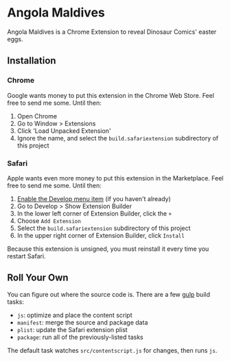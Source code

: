 # Angola Maldives

Angola Maldives is a Chrome Extension to reveal Dinosaur Comics' easter eggs.

## Installation

### Chrome
Google wants money to put this extension in the Chrome Web Store.
Feel free to send me some.
Until then:

1. Open Chrome
1. Go to Window > Extensions
1. Click 'Load Unpacked Extension'
1. Ignore the name,
and select the `build.safariextension` subdirectory of this project

### Safari
Apple wants even more money to put this extension in the Marketplace.
Feel free to send me some.
Until then:

1. [Enable the Develop menu item](https://support.apple.com/kb/PH21491)
(if you haven't already)
1. Go to Develop > Show Extension Builder
1. In the lower left corner of Extension Builder, click the `+`
1. Choose `Add Extension`
1. Select the `build.safariextension` subdirectory of this project
1. In the upper right corner of Extension Builder, click `Install`

Because this extension is unsigned,
you must reinstall it every time you restart Safari.

## Roll Your Own

You can figure out where the source code is.
There are a few [gulp](http://gulpjs.com/) build tasks:

* `js`: optimize and place the content script
* `manifest`: merge the source and package data
* `plist`: update the Safari extension plist
* `package`: run all of the previously-listed tasks

The default task watches `src/contentscript.js` for changes,
then runs `js`.
